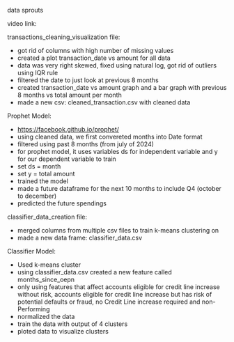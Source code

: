 data sprouts

video link: 

transactions_cleaning_visualization file:
- got rid of columns with high number of missing values
- created a plot transaction_date vs amount for all data
- data was very right skewed, fixed using natural log, got rid of outliers using IQR rule
- filtered the date to just look at previous 8 months
- created transaction_date vs amount graph and a bar graph with previous 8 months vs total amount per month
- made a new csv: cleaned_transaction.csv with cleaned data

Prophet Model:
- https://facebook.github.io/prophet/
- using cleaned data, we first convereted months into Date format
- filtered using past 8 months (from july of 2024)
- for prophet model, it uses variables ds for independent variable and y for our dependent variable to train
- set ds = month
- set y = total amount
- trained the model
- made a future dataframe for the next 10 months to include Q4 (october to december)
- predicted the future spendings

classifier_data_creation file:
- merged columns from multiple csv files to train k-means clustering on
- made a new data frame: classifier_data.csv

Classifier Model:
- Used k-means cluster
- using classifier_data.csv created a new feature called months_since_oepn
- only using features that affect accounts eligible for credit line increase without risk, accounts eligible for credit line increase but has risk of potential defaults or fraud, no Credit Line increase required and non-Performing
- normalized the data
- train the data with output of 4 clusters
- ploted data to visualize clusters
